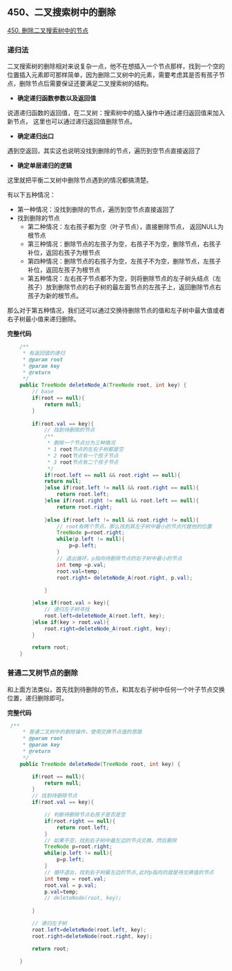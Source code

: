 ## 450、二叉搜索树中的删除

[450. 删除二叉搜索树中的节点](https://leetcode-cn.com/problems/delete-node-in-a-bst/)

### 递归法

二叉搜索树的删除相对来说复杂一点，他不在想插入一个节点那样，找到一个空的位置插入元素即可那样简单，因为删除二叉树中的元素，需要考虑其是否有孩子节点，删除节点后需要保证还要满足二叉搜索树的结构。

- **确定递归函数参数以及返回值**

说道递归函数的返回值，在二叉树：搜索树中的插入操作中通过递归返回值来加入新节点， 这里也可以通过递归返回值删除节点。

- **确定递归出口**

遇到空返回，其实这也说明没找到删除的节点，遍历到空节点直接返回了

- **确定单层递归的逻辑**

这里就把平衡二叉树中删除节点遇到的情况都搞清楚。

有以下五种情况：

- 第一种情况：没找到删除的节点，遍历到空节点直接返回了
- 找到删除的节点
  - 第二种情况：左右孩子都为空（叶子节点），直接删除节点， 返回NULL为根节点
  - 第三种情况：删除节点的左孩子为空，右孩子不为空，删除节点，右孩子补位，返回右孩子为根节点
  - 第四种情况：删除节点的右孩子为空，左孩子不为空，删除节点，左孩子补位，返回左孩子为根节点
  - 第五种情况：左右孩子节点都不为空，则将删除节点的左子树头结点（左孩子）放到删除节点的右子树的最左面节点的左孩子上，返回删除节点右孩子为新的根节点。

那么对于第五种情况，我们还可以通过交换待删除节点的值和左子树中最大值或者右子树最小值来递归删除。

**完整代码**

~~~ java
    /**
     * 有返回值的递归
     * @param root
     * @param key
     * @return
     */
    public TreeNode deleteNode_A(TreeNode root, int key) {
        // base 
        if(root == null){
            return null;
        }
       
        if(root.val == key){
            // 找到待删除的节点
            /**
             * 删除一个节点分为三种情况
             * 1 root节点的左右子树都是空
             * 2 root节点有一个孩子节点
             * 3 root节点有二个孩子节点
             */
            if(root.left == null && root.right == null){
            return null;
            }else if(root.left != null && root.right == null){
                return root.left;
            }else if(root.right != null && root.left == null){
                return root.right;
            
            }else if(root.left != null && root.right != null){
                // root有两个节点，那么找到其左子树中最小的节点代替他的位置
                TreeNode p=root.right;
                while(p.left != null){
                    p=p.left;
                }
                // 退出循环，p指向待删除节点的右子树中最小的节点
                int temp =p.val;
                root.val=temp;
                root.right= deleteNode_A(root.right, p.val);
                
            }

        }else if(root.val > key){
            // 递归左子树寻找
            root.left=deleteNode_A(root.left, key);
        }else if(key > root.val){
            root.right=deleteNode_A(root.right, key);
        }

        return root;
    }
~~~

### 普通二叉树节点的删除

和上面方法类似，首先找到待删除的节点，和其左右子树中任何一个叶子节点交换位置，递归删除即可。

**完整代码**

~~~ java
 /**
     * 普通二叉树中的删除操作，使用交换节点值的思路
     * @param root
     * @param key
     * @return
     */
    public TreeNode deleteNode(TreeNode root, int key) {

        if(root == null){
            return null;
        }
        // 找到待删除节点
        if(root.val == key){

            // 判断待删除节点右孩子是否是空
            if(root.right == null){
                return root.left;
            }
            // 如果不空，找到右子树中最左边的节点交换，然后删除
            TreeNode p=root.right;
            while(p.left != null){
                p=p.left;
            }
            // 循环退出，找到右子树最左边的节点,此时p指向的就是待交换值的节点
            int temp = root.val;
            root.val = p.val;
            p.val=temp;
            // deleteNode(root, key);
 
        }

        // 递归左子树
        root.left=deleteNode(root.left, key);
        root.right=deleteNode(root.right, key);

        return root;

    }
~~~

